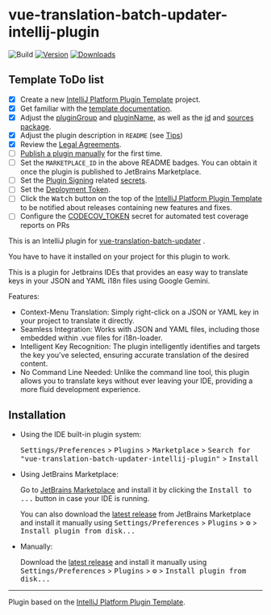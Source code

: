 # vue-translation-batch-updater-intellij-plugin

![Build](https://github.com/PaulCombal/vue-translation-batch-updater-intellij-plugin/workflows/Build/badge.svg)
[![Version](https://img.shields.io/jetbrains/plugin/v/MARKETPLACE_ID.svg)](https://plugins.jetbrains.com/plugin/MARKETPLACE_ID)
[![Downloads](https://img.shields.io/jetbrains/plugin/d/MARKETPLACE_ID.svg)](https://plugins.jetbrains.com/plugin/MARKETPLACE_ID)

## Template ToDo list
- [x] Create a new [IntelliJ Platform Plugin Template][template] project.
- [x] Get familiar with the [template documentation][template].
- [x] Adjust the [pluginGroup](./gradle.properties) and [pluginName](./gradle.properties), as well as the [id](./src/main/resources/META-INF/plugin.xml) and [sources package](./src/main/kotlin).
- [x] Adjust the plugin description in `README` (see [Tips][docs:plugin-description])
- [x] Review the [Legal Agreements](https://plugins.jetbrains.com/docs/marketplace/legal-agreements.html?from=IJPluginTemplate).
- [ ] [Publish a plugin manually](https://plugins.jetbrains.com/docs/intellij/publishing-plugin.html?from=IJPluginTemplate) for the first time.
- [ ] Set the `MARKETPLACE_ID` in the above README badges. You can obtain it once the plugin is published to JetBrains Marketplace.
- [ ] Set the [Plugin Signing](https://plugins.jetbrains.com/docs/intellij/plugin-signing.html?from=IJPluginTemplate) related [secrets](https://github.com/JetBrains/intellij-platform-plugin-template#environment-variables).
- [ ] Set the [Deployment Token](https://plugins.jetbrains.com/docs/marketplace/plugin-upload.html?from=IJPluginTemplate).
- [ ] Click the <kbd>Watch</kbd> button on the top of the [IntelliJ Platform Plugin Template][template] to be notified about releases containing new features and fixes.
- [ ] Configure the [CODECOV_TOKEN](https://docs.codecov.com/docs/quick-start) secret for automated test coverage reports on PRs

<!-- Plugin description -->
This is an IntelliJ plugin for [vue-translation-batch-updater](https://github.com/PaulCombal/vue-translation-batch-updater) .

You have to have it installed on your project for this plugin to work.

This is a plugin for Jetbrains IDEs that provides an easy way to translate keys in your JSON and YAML i18n files using Google Gemini.

Features:
* Context-Menu Translation: Simply right-click on a JSON or YAML key in your project to translate it directly.
* Seamless Integration: Works with JSON and YAML files, including those embedded within .vue files for i18n-loader.
* Intelligent Key Recognition: The plugin intelligently identifies and targets the key you've selected, ensuring accurate translation of the desired content.
* No Command Line Needed: Unlike the command line tool, this plugin allows you to translate keys without ever leaving your IDE, providing a more fluid development experience.
<!-- Plugin description end -->

## Installation

- Using the IDE built-in plugin system:
  
  <kbd>Settings/Preferences</kbd> > <kbd>Plugins</kbd> > <kbd>Marketplace</kbd> > <kbd>Search for "vue-translation-batch-updater-intellij-plugin"</kbd> >
  <kbd>Install</kbd>
  
- Using JetBrains Marketplace:

  Go to [JetBrains Marketplace](https://plugins.jetbrains.com/plugin/MARKETPLACE_ID) and install it by clicking the <kbd>Install to ...</kbd> button in case your IDE is running.

  You can also download the [latest release](https://plugins.jetbrains.com/plugin/MARKETPLACE_ID/versions) from JetBrains Marketplace and install it manually using
  <kbd>Settings/Preferences</kbd> > <kbd>Plugins</kbd> > <kbd>⚙️</kbd> > <kbd>Install plugin from disk...</kbd>

- Manually:

  Download the [latest release](https://github.com/PaulCombal/vue-translation-batch-updater-intellij-plugin/releases/latest) and install it manually using
  <kbd>Settings/Preferences</kbd> > <kbd>Plugins</kbd> > <kbd>⚙️</kbd> > <kbd>Install plugin from disk...</kbd>


---
Plugin based on the [IntelliJ Platform Plugin Template][template].

[template]: https://github.com/JetBrains/intellij-platform-plugin-template
[docs:plugin-description]: https://plugins.jetbrains.com/docs/intellij/plugin-user-experience.html#plugin-description-and-presentation
